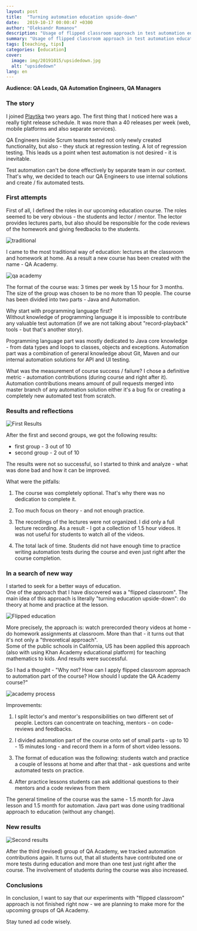 ```yaml
---
layout: post
title:  "Turning automation education upside-down"
date:   2019-10-17 00:00:47 +0300
author: "Oleksandr Romanov"
description: "Usage of flipped classroom approach in test automation education"
summary: "Usage of flipped classroom approach in test automation education"
tags: [teaching, tips]
categories: [education]
cover:
  image: img/20191015/upsidedown.jpg
  alt: "upsidedown"
lang: en
---
```

**Audience: QA Leads, QA Automation Engineers, QA Managers**

### The story  
I joined [Playtika][playtika] two years ago. The first thing that I noticed here was a really tight release schedule. It was more than a 40 releases per week (web, mobile platforms and also separate services).  

QA Engineers inside Scrum teams tested not only newly created functionality, but also - they stuck at regression testing. A lot of regression testing. This leads us a point when test automation is not desired - it is inevitable. 

Test automation can't be done effectively by separate team in our context. That's why, we decided to teach our QA Engineers to use internal solutions and create / fix  automated tests.  

### First attempts  

First of all, I defined the roles in our upcoming education course. The roles seemed to be very obvious - the students and lector / mentor. The lector provides lectures parts, but also should be responsible for the code reviews of the homework and giving feedbacks to the students.  

![traditional](/img/20191015/traditionalEd.png)

I came to the most traditional way of education: lectures at the classroom and homework at home. As a result a new course has been created with the name - QA Academy.  

![qa academy](/img/20191015/qaacademy.png)

The format of the course was: 3 times per week by 1.5 hour for 3 months. The size of the group was chosen to be no more than 10 people. The course has been divided into two parts - Java and Automation.  

Why start with programming language first?  
Without knowledge of programming language it is impossible to contribute any  valuable test automation (if we are not talking about "record-playback" tools - but that's another story).  

Programming language part was mostly dedicated to Java core knowledge - from data types and loops to classes, objects and exceptions. Automation part was a combination of general knowledge about Git, Maven and our internal automation solutions for API and UI testing.  

What was the measurement of course success  / failure? I chose a definitive metric - automation contributions (during course and right after it). Automation contributions means amount of pull requests merged into master branch of any automation solution either it's a bug fix or creating a completely new automated test from scratch. 

### Results and reflections  

![First Results](/img/20191015/firstRes.png)

After the first and second groups, we got the following results:
 - first group - 3 out of 10 
 - second group - 2 out of 10  

The results were not so successful, so I started to think and analyze - what was done bad and how it can be improved.  

What were the pitfalls:  

1. The course was completely optional. That's why there was no dedication to complete it.  

2. Too much focus on theory - and not enough practice.  

3. The recordings of the lectures were not organized. I did only a full lecture recording. As a result - I got a collection of 1.5 hour videos. It was not useful for students to watch all of the videos.

4. The total lack of time. Students did not have enough time to practice writing automation tests during the course and even just right after the course completion.  

### In a search of new way  

I started to seek for a better ways of education.  
One of the approach that I have discovered was a "flipped classroom".
The main idea of this approach is literally "turning education upside-down": do theory at home and practice at the lesson.  

![Flipped education](/img/20191015/flippedEd.png)

More precisely, the approach is: watch prerecorded theory videos at home - do homework assignments at classroom. More than that - it turns out that it's not only a "threoretical approach".  
Some of the public schools in California, US has been applied this approach (also with using Khan Academy educational platform) for teaching mathematics to kids. 
And results were successful.  

So I had a thought - "Why not? How can I apply flipped classroom approach to automation part of the course? How should I update the QA Academy course?"  

![academy process](/img/20191015/qaAcademyProcess.png)

Improvements:  

1. I split lector's and mentor's responsibilities on two different set of people. Lectors can concentrate on teaching, mentors - on code-reviews and feedbacks.   

2. I divided automation part of the course onto set of small parts - up to 10 - 15 minutes long - and record them in a form of short video lessons.  

3. The format of education was the following: students watch and practice a couple of lessons at home and after that that - ask questions and write automated tests on practice.  

4. After practice lessons students can ask additional questions to their mentors and a code reviews from them 

The general timeline of the course was the same - 1.5 month for Java lesson and 1.5 month for automation. Java part was done using traditional approach to education (without any change).

### New results  

![Second results](/img/20191015/secondRes.png)

After the third (revised) group of QA Academy, we tracked automation contributions  again. It turns out, that all students have contributed one or more tests during education and more than one test just right after the course. The involvement of students during the course was also increased. 

### Conclusions

In conclusion, I want to say that our experiments with "flipped classroom" approach is not finished right now - we are planning to make more for the upcoming groups of QA Academy.  

Stay tuned ad code wisely.  

[playtika]: https://www.playtika.com/